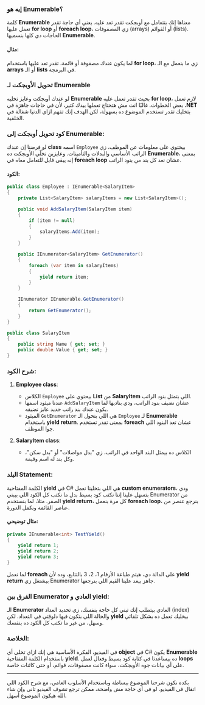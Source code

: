 
### إيه هو Enumerable؟
كلمة **Enumerable** معناها إنك بتتعامل مع أوبجكت تقدر تعد عليه. 
يعني أي حاجة تقدر تعمل عليها **for loop** أو **foreach loop**، زي المصفوفات (arrays) أو القوائم (lists). 
الحاجات دي كلها بنسميها **Enumerable**.

#### مثال:
لما يكون عندك مصفوفة أو قائمة، تقدر تعد عليها باستخدام **for loop**، زي ما بنعمل مع الـ **arrays** أو الـ **lists** في البرمجة.

### تحويل الأوبجكت لـ Enumerable
لو عندك أوبجكت وعايز تخليه **Enumerable** بحيث تقدر تعمل عليه **for loop**، لازم تعمل بعض الخطوات. 
غالبًا انت مش هتحتاج تعملها بيدك كتير، لأن في حاجات جاهزة في **.NET** بتخليك تقدر تستخدم الموضوع ده بسهولة، لكن الهدف إنك تفهم ازاي الدنيا شغالة في الخلفية.

### كود تحويل أوبجكت إلى Enumerable:
لو فرضنا إن عندك **class** اسمه `Employee` بيحتوي على معلومات عن الموظف، زي الراتب الأساسي والبدلات والتأمينات. 
وعايزين نخلّي الأوبجكت ده **Enumerable**، بمعنى إنه يبقى قابل للتعامل معاه في **foreach loop** عشان نعد كل بند من بنود الراتب.

#### الكود:
```csharp
public class Employee : IEnumerable<SalaryItem>
{
    private List<SalaryItem> salaryItems = new List<SalaryItem>();

    public void AddSalaryItem(SalaryItem item)
    {
        if (item != null)
        {
            salaryItems.Add(item);
        }
    }

    public IEnumerator<SalaryItem> GetEnumerator()
    {
        foreach (var item in salaryItems)
        {
            yield return item;
        }
    }

    IEnumerator IEnumerable.GetEnumerator()
    {
        return GetEnumerator();
    }
}

public class SalaryItem
{
    public string Name { get; set; }
    public double Value { get; set; }
}
```

### شرح الكود:

1. **Employee class**:
   - الكلاس `Employee` بيحتوي على **List** من **SalaryItem** اللي بتمثل بنود الراتب.
   - عندنا ميثود اسمها `AddSalaryItem` عشان نضيف بنود الراتب، ودي بناديها لما يكون عندك بند راتب جديد عايز تضيفه.
   - الميثود `GetEnumerator` هي اللي بتحول الـ `Employee` لـ **Enumerable** باستخدام **yield return**. بمعنى تقدر تستخدم **foreach** عشان تعد البنود اللي جوا الموظف.

2. **SalaryItem class**:
   - الكلاس ده بيمثل البند الواحد في الراتب، زي "بدل مواصلات" أو "بدل سكن"، وكل بند له اسم وقيمة.

### اليلد Statement:
الكلمة المفتاحية **yield** في C# هي اللي بتخلينا نعمل **custom enumerators**، ودي بتسهل علينا إننا نكتب كود بسيط بدل ما نكتب كل الكود اللي بيبني Enumerator من الصفر. 
مثلا، لما بنستخدم **yield return**، كل مرة بنعمل **foreach loop**، بنرجع عنصر من عناصر القائمة ونكمل الدورة.

#### مثال توضيحي:
```csharp
private IEnumerable<int> TestYield()
{
    yield return 1;
    yield return 2;
    yield return 3;
}
```

لما نعمل **foreach** على الدالة دي، هيتم طباعة الأرقام 1، 2، 3 بالتتابع، وده لأن **yield return** بيشتغل زي Enumerator جاهز بيعد علينا القيم اللي بنرجعها.

### الفرق بين Enumerator العادي و yield:
الـ **Enumerator** العادي بيتطلب إنك تبني كل حاجة بنفسك، زي تحديد العداد (index) والحالة اللي بتكون فيها دلوقتي في التعداد. لكن **yield** بيخليك تعمل ده بشكل تلقائي وسهل، من غير ما تكتب كل الكود ده بنفسك.

### الخلاصة:
في الفيديو، الفكرة الأساسية هي إنك ازاي تخلي أي **object** في C# يكون **Enumerable** باستخدام الكلمة المفتاحية **yield**. ده بيساعدنا في كتابة كود بسيط وفعال لعمل **loops** على أي بيانات جوه الأوبجكت، سواء كانت مصفوفات، قوائم، أو حتى كائنات خاصة.

---

بكده نكون شرحنا الموضوع ببساطة وباستخدام الأسلوب العامي، مع شرح الكود اللي اتقال في الفيديو. لو في أي حاجة مش واضحة، ممكن ترجع تشوف الفيديو تاني وإن شاء الله هيكون الموضوع أسهل.